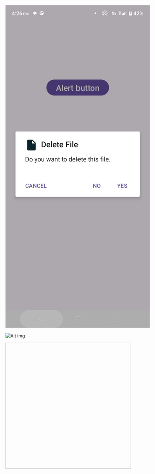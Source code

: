 
![Alt img](https://github.com/visu512/AlertDialog-/blob/3c5ac72ff52277a130163bcd9bfe2b0cb860a534/WhatsApp%20Image%202024-09-30%20at%2016.26.21_1f5cacd6.jpg)


![Alt img](https://github.com/visu512/AlertDialog-/blob/3c5ac72ff52277a130163bcd9bfe2b0cb860a534/WhatsApp%20Image%202024-09-30%20at%2016.26.21_1f5cacd6-resize400x500.jpg)

<img scr="https://github.com/visu512/AlertDialog-/blob/3c5ac72ff52277a130163bcd9bfe2b0cb860a534/WhatsApp%20Image%202024-09-30%20at%2016.26.21_1f5cacd6-resize400x500.jpg" width=400 height=400/>
